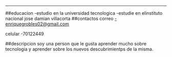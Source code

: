 
**********************************************
##educacion
-estudio en la universidad tecnologica
-estudie en elinstituto nacional jose damian villacorta
##contactos
correo
-enriquegrobles02@gmail.com

celular
-70122449

##descripcion
soy una person que le gusta aprender mucho sobre tecnologia y aprender sobre los nuevos descubrimientps de la misma.
